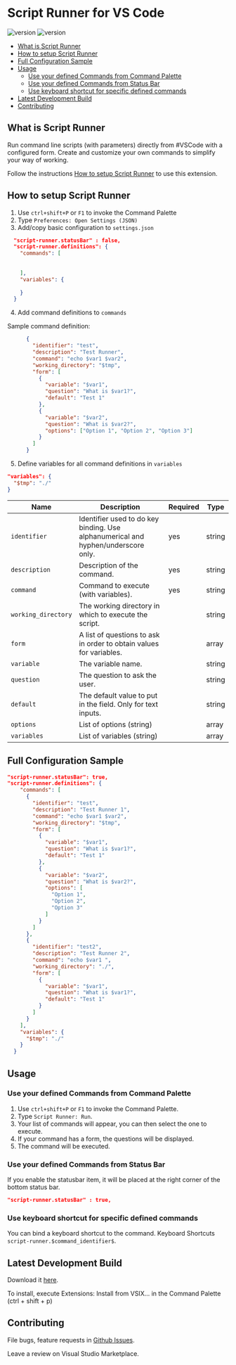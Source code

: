 <h1>Script Runner for VS Code</h1>

![version](https://vsmarketplacebadge.apphb.com/version/easterapps.script-runner.png)
![version](https://vsmarketplacebadge.apphb.com/rating-star/easterapps.script-runner.png)


- [What is Script Runner](#what-is-script-runner)
- [How to setup Script Runner](#how-to-setup-script-runner)
- [Full Configuration Sample](#full-configuration-sample)
- [Usage](#usage)
  - [Use your defined Commands from Command Palette](#use-your-defined-commands-from-command-palette)
  - [Use your defined Commands from Status Bar](#use-your-defined-commands-from-status-bar)
  - [Use keyboard shortcut for specific defined commands](#use-keyboard-shortcut-for-specific-defined-commands)
- [Latest Development Build](#latest-development-build)
- [Contributing](#contributing)

## What is Script Runner

Run command line scripts (with parameters) directly from #VSCode with a configured form. 
Create and customize your own commands to simplify your way of working.



Follow the instructions [How to setup Script Runner](#how-to-setup-script-runner) to use this extension.



## How to setup Script Runner

1. Use `ctrl+shift+P` or `F1` to invoke the Command Palette
2. Type `Preferences: Open Settings (JSON)`
3. Add/copy basic configuration to ``settings.json``


```json
  "script-runner.statusBar" : false,
  "script-runner.definitions": {
    "commands": [
      
      
    ],
    "variables": {
  
    }
  }
   ```

4. Add command definitions to ``commands``

Sample command definition:
```json 
      {
        "identifier": "test",
        "description": "Test Runner",
        "command": "echo $var1 $var2",
        "working_directory": "$tmp",
        "form": [
          {
            "variable": "$var1",
            "question": "What is $var1?",
            "default": "Test 1"
          },
          {
            "variable": "$var2",
            "question": "What is $var2?",
            "options": ["Option 1", "Option 2", "Option 3"]
          }
        ]
      }
```


5. Define variables for all command definitions in ``variables``
```json
"variables": {
  "$tmp": "./"
}
```


| Name                  | Description                                                                       | Required | Type   |
| --------------------- | --------------------------------------------------------------------------------- | -------- | ------ |
| ``identifier``        | Identifier used to do key binding. Use alphanumerical and hyphen/underscore only. | yes      | string |
| ``description``       | Description of the command.                                                       | yes      | string |
| ``command``           | Command to execute (with variables).                                              | yes      | string |
| ``working_directory`` | The working directory in which to execute the script.                             |          | string |
| ``form``              | A list of questions to ask in order to obtain values for variables.               |          | array  |
| ``variable``          | The variable name.                                                                |          | string |
| ``question``          | The question to ask the user.                                                     |          | string |
| ``default``           | The default value to put in the field. Only for text inputs.                      |          | string |
| ``options``           | List of options (string)                                                          |          | array  |
| ``variables``         | List of variables (string)                                                        |          | array  |

## Full Configuration Sample

```json
"script-runner.statusBar": true,
"script-runner.definitions": {
    "commands": [
      {
        "identifier": "test",
        "description": "Test Runner 1",
        "command": "echo $var1 $var2",
        "working_directory": "$tmp",
        "form": [
          {
            "variable": "$var1",
            "question": "What is $var1?",
            "default": "Test 1"
          },
          {
            "variable": "$var2",
            "question": "What is $var2?",
            "options": [
              "Option 1",
              "Option 2",
              "Option 3"
            ]
          }
        ]
      },
      {
        "identifier": "test2",
        "description": "Test Runner 2",
        "command": "echo $var1 ",
        "working_directory": "./",
        "form": [
          {
            "variable": "$var1",
            "question": "What is $var1?",
            "default": "Test 1"
          }
        ]
      }
    ],
    "variables": {
      "$tmp": "./"
    }
  }

```


## Usage 
### Use your defined Commands from Command Palette
1. Use `ctrl+shift+P` or `F1` to invoke the Command Palette.
2. Type `Script Runner: Run`.
3. Your list of commands will appear, you can then select the one to execute.
4. If your command has a form, the questions will be displayed.
5. The command will be executed.


### Use your defined Commands from Status Bar
If you enable the statusbar item, it will be placed at the right corner of the bottom status bar.
```json
"script-runner.statusBar" : true,
```

### Use keyboard shortcut for specific defined commands
You can bind a keyboard shortcut to the command. Keyboard Shortcuts `script-runner.$command_identifier$`.

## Latest Development Build
Download it [here]([https://link](https://github.com/easterapps/vscode-script-runner)).

To install, execute Extensions: Install from VSIX... in the Command Palette (ctrl + shift + p)

## Contributing
File bugs, feature requests in [Github Issues]([https://link](https://github.com/easterapps/vscode-script-runner/issues)).

Leave a review on Visual Studio Marketplace.